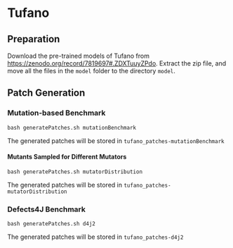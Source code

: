# Tufano

## Preparation

Download the pre-trained models of Tufano from https://zenodo.org/record/7819697#.ZDXTuuyZPdo. Extract the zip file, and move all the files in the `model` folder to the directory `model`.

## Patch Generation

### Mutation-based Benchmark

```shell
bash generatePatches.sh mutationBenchmark 
```
The generated patches will be stored in `tufano_patches-mutationBenchmark`

#### Mutants Sampled for Different Mutators

```shell
bash generatePatches.sh mutatorDistribution 
```
The generated patches will be stored in `tufano_patches-mutatorDistribution`

### Defects4J Benchmark

```shell
bash generatePatches.sh d4j2 
```
The generated patches will be stored in `tufano_patches-d4j2`